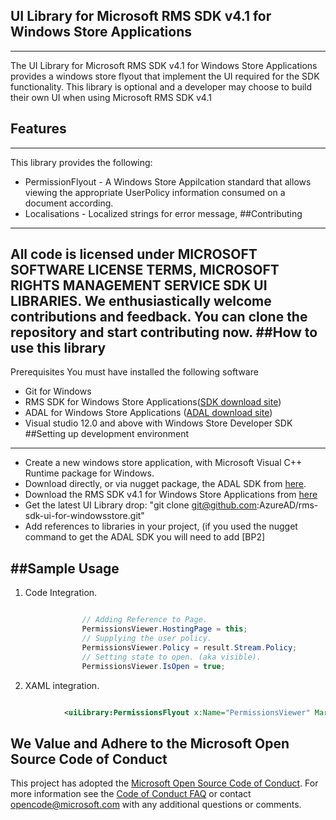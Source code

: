 ## UI Library for Microsoft RMS SDK v4.1 for Windows Store Applications ##
----------

The UI Library for Microsoft RMS SDK v4.1 for Windows Store Applications provides a windows store flyout that implement the UI required for the SDK functionality. This library is optional and a developer may choose to build their own UI when using Microsoft RMS SDK v4.1
## Features
----------
This library provides the following:
 - PermissionFlyout - A Windows Store Appilcation standard that allows viewing the appropriate UserPolicy information consumed on a document according.
 - Localisations - Localized strings for error message, 
##Contributing
----------
All code is licensed under MICROSOFT SOFTWARE LICENSE TERMS, MICROSOFT RIGHTS MANAGEMENT SERVICE SDK UI LIBRARIES. We enthusiastically welcome contributions and feedback. You can clone the repository and start contributing now.
##How to use this library
----------
Prerequisites 
 You must have installed the following software 
 - Git for Windows 
 - RMS SDK for Windows Store Applications([SDK download site](http://go.microsoft.com/fwlink/?LinkId=526163)) 
 - ADAL for Windows Store Applications ([ADAL download site](https://www.nuget.org/packages/Microsoft.IdentityModel.Clients.ActiveDirectory)) 
 - Visual studio 12.0 and above with Windows Store Developer SDK 
##Setting up development environment
----------
 - Create a new windows store application, with Microsoft Visual C++ Runtime package for Windows. 
 - Download directly, or via nugget package, the ADAL SDK from [here](https://www.nuget.org/packages/Microsoft.IdentityModel.Clients.ActiveDirectory).
 - Download the RMS SDK v4.1 for Windows Store Applications from [here](http://go.microsoft.com/fwlink/?LinkId=526163)
 - Get the latest UI Library drop: "git clone git@github.com:AzureAD/rms-sdk-ui-for-windowsstore.git"
 - Add references to libraries in your project, (if you used the nugget command to get the ADAL SDK you will need to add [BP2] 

##Sample Usage
----------

 1. Code Integration.
```csharp

				// Adding Reference to Page.
                PermissionsViewer.HostingPage = this;
				// Supplying the user policy.
                PermissionsViewer.Policy = result.Stream.Policy;
                // Setting state to open. (aka visible).
                PermissionsViewer.IsOpen = true;
 ```
 2. XAML integration.
 ```XML
 
	         <uiLibrary:PermissionsFlyout x:Name="PermissionsViewer" Margin="0,0,0,-10" Padding="0" HorizontalAlignment="Left" VerticalContentAlignment="Top" IsAutoDismissEnabled="False"/>
 ```
 
## We Value and Adhere to the Microsoft Open Source Code of Conduct

This project has adopted the [Microsoft Open Source Code of Conduct](https://opensource.microsoft.com/codeofconduct/). For more information see the [Code of Conduct FAQ](https://opensource.microsoft.com/codeofconduct/faq/) or contact [opencode@microsoft.com](mailto:opencode@microsoft.com) with any additional questions or comments.
